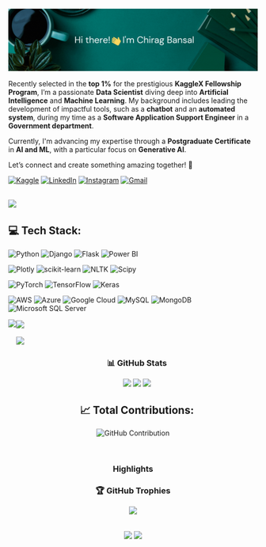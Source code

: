 ![](https://github.com/ChiragB254/ChiragB254/blob/main/image/github.gif)

Recently selected in the **top 1%** for the prestigious **KaggleX Fellowship Program**, I’m a passionate **Data Scientist** diving deep into **Artificial Intelligence** and **Machine Learning**. My background includes leading the development of impactful tools, such as a **chatbot** and an **automated system**, during my time as a **Software Application Support Engineer** in a **Government department**.

Currently, I'm advancing my expertise through a **Postgraduate Certificate** in **AI and ML**, with a particular focus on **Generative AI**.

Let’s connect and create something amazing together! 🚀

[![Kaggle](https://img.shields.io/badge/Kaggle-%230C4DA2.svg?logo=Kaggle&logoColor=white)](https://www.kaggle.com/chiragb254) [![LinkedIn](https://img.shields.io/badge/LinkedIn-%230077B5.svg?logo=linkedin&logoColor=white)](https://linkedin.com/in/chiragb254) [![Instagram](https://img.shields.io/badge/Instagram-%23E4405F.svg?logo=Instagram&logoColor=white)](https://instagram.com/data.scientist_chirag) [![Gmail](https://img.shields.io/badge/Gmail-D14836?logo=gmail&logoColor=white)](mailto:chiragbansal254@gmail.com) 

<br/>
<img src="https://user-images.githubusercontent.com/73097560/115834477-dbab4500-a447-11eb-908a-139a6edaec5c.gif">

## 💻 Tech Stack:

<!-- Row 1 -->
![Python](https://img.shields.io/badge/python-ffffff?style=for-the-badge&logo=python&logoColor=ffffff&color=333) ![Django](https://img.shields.io/badge/django-ffffff?style=for-the-badge&logo=django&logoColor=ffffff&color=333) ![Flask](https://img.shields.io/badge/flask-ffffff?style=for-the-badge&logo=flask&logoColor=ffffff&color=333) ![Power BI](https://img.shields.io/badge/power_bi-ffffff?style=for-the-badge&logo=powerbi&logoColor=ffffff&color=333)

<!-- Row 2 -->
![Plotly](https://img.shields.io/badge/Plotly-ffffff?style=for-the-badge&logo=plotly&logoColor=ffffff&color=333) ![scikit-learn](https://img.shields.io/badge/scikit--learn-ffffff?style=for-the-badge&logo=scikit-learn&logoColor=ffffff&color=333) ![NLTK](https://img.shields.io/badge/NLTK-ffffff?style=for-the-badge&logo=nltk&logoColor=ffffff&color=333) ![Scipy](https://img.shields.io/badge/SciPy-ffffff?style=for-the-badge&logo=scipy&logoColor=ffffff&color=333)

<!-- Row 3 -->
![PyTorch](https://img.shields.io/badge/PyTorch-ffffff?style=for-the-badge&logo=PyTorch&logoColor=ffffff&color=333) ![TensorFlow](https://img.shields.io/badge/TensorFlow-ffffff?style=for-the-badge&logo=TensorFlow&logoColor=ffffff&color=333) ![Keras](https://img.shields.io/badge/Keras-ffffff?style=for-the-badge&logo=Keras&logoColor=ffffff&color=333)

<!-- Row 4 -->
![AWS](https://img.shields.io/badge/AWS-ffffff?style=for-the-badge&logo=amazon-aws&logoColor=ffffff&color=333) ![Azure](https://img.shields.io/badge/azure-ffffff?style=for-the-badge&logo=microsoftazure&logoColor=ffffff&color=333) ![Google Cloud](https://img.shields.io/badge/GoogleCloud-ffffff?style=for-the-badge&logo=google-cloud&logoColor=ffffff&color=333) ![MySQL](https://img.shields.io/badge/mysql-ffffff?style=for-the-badge&logo=mysql&logoColor=ffffff&color=333) ![MongoDB](https://img.shields.io/badge/MongoDB-ffffff?style=for-the-badge&logo=mongodb&logoColor=ffffff&color=333) ![Microsoft SQL Server](https://img.shields.io/badge/Microsoft%20SQL%20Server-ffffff?style=for-the-badge&logo=microsoft%20sql%20server&logoColor=ffffff&color=333)


<div align="left">
  <img align="center" height="180em" src="https://github-readme-streak-stats.herokuapp.com/?user=chiragb254&theme=onedark&hide_border=true" height="180em" />
<img align="left" height="180em" src="https://github-readme-stats.vercel.app/api/top-langs/?username=chiragb254&layout=compact&theme=onedark&hide_border=true" height="180em"/>
</div>
<br/>
<img src="https://user-images.githubusercontent.com/73097560/115834477-dbab4500-a447-11eb-908a-139a6edaec5c.gif">
<h3 align="center">📊 GitHub Stats </h3>

<div align="center">
<img src="http://github-profile-summary-cards.vercel.app/api/cards/stats?username=chiragb254&theme=onedark&hide_border=true" height="180em" />
<img src="http://github-profile-summary-cards.vercel.app/api/cards/repos-per-language?username=chiragb254&theme=onedark&hide_border=true" height="180em" />
<img src="http://github-profile-summary-cards.vercel.app/api/cards/profile-details?username=chiragb254&theme=onedark&hide_border=true" height="180em" />

<br/>

## 📈 Total Contributions:

![GitHub Contribution](https://github-readme-stats.vercel.app/api?username=chiragb254&show_icons=true&hide_title=false&theme=onedark&hide_border=true&include_all_commits=true&count_private=true)

</div>

<br/>
<h3 align="center">Highlights</h3>


<div align="center">
  <h3 align="center">🏆 GitHub Trophies </h3>
<img src="https://github-profile-trophy.vercel.app/?username=chiragb254&theme=onedark&no-frame=true&no-bg=true&margin-w=4&t&row=2&column=3"/></div>
<br/>

<div align="center">

[![](https://visitcount.itsvg.in/api?id=chiragb254&icon=2&color=0)](https://visitcount.itsvg.in)
![](https://komarev.com/ghpvc/?username=chiragb254&color=gray&abbreviated=true)

</div>
